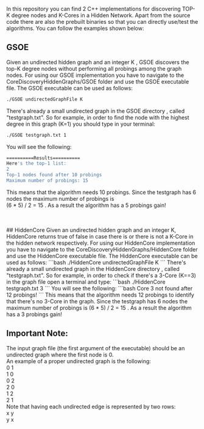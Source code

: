 In this repository you can find 2 C++ implementations for discovering TOP-K degree nodes and K-Cores in a Hidden Network.
Apart from the source code there are also the prebuilt binaries so that you can directly use/test the algorithms.
You can follow the examples shown below:  


  
## GSOE  
Given an undirected hidden graph and an integer K , GSOE discovers the top-K degree nodes without performing all probings among the graph nodes.
For using our GSOE implementation you have to navigate to the CoreDiscoveryHiddenGraphs/GSOE folder and use the GSOE executable file. The GSOE executable can be used as follows:  
```bash
./GSOE undirectedGraphFile K
```  
There's already a small undirected graph in the GSOE directory , called "testgraph.txt". So for example, in order to find the node with the highest degree in this graph (K=1) you should type in your terminal:  
```bash
./GSOE testgraph.txt 1
```  
You will see the following:  
```bash
==========Results==========
Here's the top-1 list:
2
Top-1 nodes found after 10 probings
Maximum number of probings: 15
```  
This means that the algorithm needs 10 probings. Since the testgraph has 6 nodes the maximum number of probings is  
(6 * 5) / 2 = 15 . As a result the algorithm has a 5 probings gain!  
  
  
</br>
</br>  
## HiddenCore  
Given an undirected hidden graph and an integer K, HiddenCore returns true of false in case there is or there is not a K-Core in the hidden network respectively.
For using our HiddenCore implementation you have to navigate to the CoreDiscoveryHiddenGraphs/HiddenCore folder and use the HiddenCore executable file. The HiddenCore executable can be used as follows:  
```bash
./HiddenCore undirectedGraphFile K
```  
There's already a small undirected graph in the HiddenCore directory , called "testgraph.txt". So for example, in order to check if there's a 3-Core (K==3) in the graph file open a terminal and type:  
```bash
./HiddenCore testgraph.txt 3
```  
You will see the following:  
```bash
Core 3 not found after 12 probings!
``` 
This means that the algorithm needs 12 probings to identify that there's no 3-Core in the graph. Since the testgraph has 6 nodes the maximum number of probings is (6 * 5) / 2 = 15 . As a result the algorithm has a 3 probings gain!  
  
  
  
## Important Note:  
The input graph file (the first argument of the executable) should be an undirected graph where the first node is 0.  
An example of a proper undirected graph is the following:  
0 1  
1 0  
0 2  
2 0  
1 2  
2 1  
Note that having each undirected edge is represented by two rows:  
x y  
y x  

